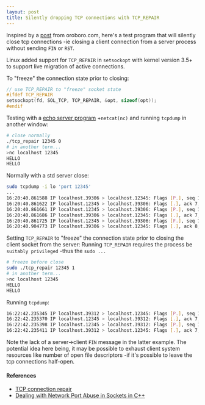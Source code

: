 ```yaml
---
layout: post
title: Silently dropping TCP connections with TCP_REPAIR
---
```


Inspired by a [post](https://oroboro.com/dealing-with-network-port-abuse-in-sockets-in-c/) from oroboro.com, here's a test program that will silently close tcp connections -ie closing a client connection from a server process without sending `FIN` or `RST`.

Linux added support for `TCP_REPAIR` in `setsockopt` with kernel version 3.5+ to support live migration of active connections.

To "freeze" the connection state prior to closing:

```c
// use TCP_REPAIR to "freeze" socket state
#ifdef TCP_REPAIR
setsockopt(fd, SOL_TCP, TCP_REPAIR, &opt, sizeof(opt));
#endif
```

Testing with a [echo server program](https://github.com/tinselcity/experiments/blob/master/tcp_repair/tcp_repair.c) +`netcat(nc)` and running `tcpdump` in another window:

```sh
# close normally
./tcp_repair 12345 0
# in another term...
>nc localhost 12345
HELLO
HELLO
```

Normally with a std server close:

```sh
sudo tcpdump -i lo 'port 12345'
...
16:20:40.861588 IP localhost.39306 > localhost.12345: Flags [P.], seq 1:7, ack 1, win 342, options [nop,nop,TS val 951609432 ecr 951603381], length 6
16:20:40.861622 IP localhost.12345 > localhost.39306: Flags [.], ack 7, win 342, options [nop,nop,TS val 951609432 ecr 951609432], length 0
16:20:40.861661 IP localhost.12345 > localhost.39306: Flags [P.], seq 1:7, ack 7, win 342, options [nop,nop,TS val 951609432 ecr 951609432], length 6
16:20:40.861686 IP localhost.39306 > localhost.12345: Flags [.], ack 7, win 342, options [nop,nop,TS val 951609432 ecr 951609432], length 0
16:20:40.861725 IP localhost.12345 > localhost.39306: Flags [F.], seq 7, ack 7, win 342, options [nop,nop,TS val 951609432 ecr 951609432], length 0
16:20:40.904773 IP localhost.39306 > localhost.12345: Flags [.], ack 8, win 342, options [nop,nop,TS val 951609476 ecr 951609432], length 0
```

Setting `TCP_REPAIR` to "freeze" the connection state prior to closing the client socket from the server:
Running `TCP_REPAIR` requires the process be `suitably privileged` -thus the `sudo ...`

```sh
# freeze before close
sudo ./tcp_repair 12345 1
# in another term...
>nc localhost 12345
HELLO
HELLO
```

Running `tcpdump`:

```sh
16:22:42.235345 IP localhost.39312 > localhost.12345: Flags [P.], seq 1:7, ack 1, win 342, options [nop,nop,TS val 951730806 ecr 951724587], length 6
16:22:42.235370 IP localhost.12345 > localhost.39312: Flags [.], ack 7, win 342, options [nop,nop,TS val 951730806 ecr 951730806], length 0
16:22:42.235398 IP localhost.12345 > localhost.39312: Flags [P.], seq 1:7, ack 7, win 342, options [nop,nop,TS val 951730806 ecr 951730806], length 6
16:22:42.235411 IP localhost.39312 > localhost.12345: Flags [.], ack 7, win 342, options [nop,nop,TS val 951730806 ecr 951730806], length 0
```
Note the lack of a server->client `FIN` message in the latter example.  The potential idea here being, it may be possible to exhaust client system resources like number of open file descriptors -if it's possible to leave the tcp connections half-open.

#### References

- [TCP connection repair](https://lwn.net/Articles/495304/)
- [Dealing with Network Port Abuse in Sockets in C++](https://oroboro.com/dealing-with-network-port-abuse-in-sockets-in-c/)
